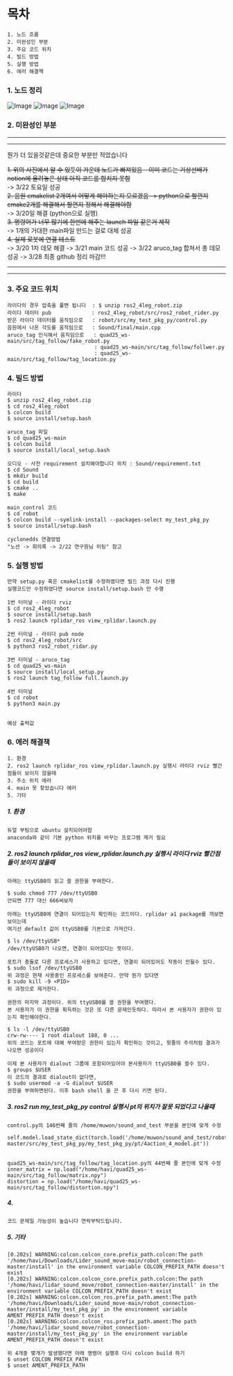 
# 목차
```
1. 노드 흐름 
2. 미완성인 부분
3. 주요 코드 위치
4. 빌드 방법
5. 실행 방법
6. 에러 해결책
```

### 1. 노드 정리
![Image](https://github.com/user-attachments/assets/dc8e1e8d-d530-452b-b5ec-ad2643d34285)
![Image](https://github.com/user-attachments/assets/0386969d-4bd5-4cd6-8fb1-6ef1d616c365)
![Image](https://github.com/user-attachments/assets/a75d6add-7222-405e-8386-bf904fbd2771)


### 2. 미완성인 부분
___
***
뭔가 더 있을것같은데 중요한 부분만 적었습니다

~~1. 위의 사진에서 알 수 있듯이 가운데 노드가 빠져있음 - 이미 코드는 기상선배가 notion에 올려놓은 상태 아직 코드를 합치지 못함~~  
-> 3/22 토요일 성공  
~~2. 음원 cmakelist 2개여서 어떻게 해야하는지 모르겠음 -> python으로 할껀지 cmake2개를 해결해서 할껀지 정해서 해결해야함~~   
-> 3/20일 해결 (python으로 실행)  
~~3. 명령어가 너무 많기에 한번에 해주는 launch 파일 같은거 제작~~     
-> 1개의 거대한 main파일 만드는 걸로 대체 성공  
~~4. 실제 로봇에 연결 테스트~~  
-> 3/20 1차 데모 해결 -> 3/21 main 코드 성공 -> 3/22 aruco_tag 합쳐서 총 데모 성공
-> 3/28 최종 github 정리 마감!!!
***
___


### 3. 주요 코드 위치
```
라이다의 경우 압축을 풀면 됩니다  : $ unzip ros2_4leg_robot.zip
라이다 데이터 pub             : ros2_4leg_robot/src/ros2_robot_rider.py
받은 라이다 데이터를 움직임으로   : robot/src/my_test_pkg_py/control.py
음원에서 나온 각도를 움직임으로   : Sound/final/main.cpp
aruco_tag 인식해서 움직임으로   : quad25_ws-main/src/tag_follow/fake_robot.py
                            : quad25_ws-main/src/tag_follow/follwer.py
                            : quad25_ws-main/src/tag_follow/tag_location.py
```


### 4. 빌드 방법
```
라이다 
$ unzip ros2_4leg_robot.zip
$ cd ros2_4leg_robot
$ colcon build
$ source install/setup.bash

aruco_tag 파일
$ cd quad25_ws-main
$ colcon build
$ source install/local_setup.bash

오디오 - 사전 requirement 설치해야합니다 위치 : Sound/requirement.txt
$ cd Sound
$ mkdir build
$ cd build
$ cmake ..
$ make

main_control 코드
$ cd robot
$ colcon build --symlink-install --packages-select my_test_pkg_py
$ source install/setup.bash

cyclonedds 연결방법 
"노션 -> 회의록 -> 2/22 연구원님 미팅" 참고
```


### 5. 실행 방법
```
만약 setup.py 혹은 cmakelist를 수정하였다면 빌드 과정 다시 진행
실행코드만 수정하였다면 source install/setup.bash 만 수행

1번 터미널 - 라이다 rviz
$ cd ros2_4leg_robot 
$ source install/setup.bash
$ ros2 launch rplidar_ros view_rplidar.launch.py

2번 터미널 - 라이다 pub node
$ cd ros2_4leg_robot/src
$ python3 ros2_robot_ridar.py

3번 터미널 - aruco_tag 
$ cd quad25_ws-main 
$ source install/local_setup.py
$ ros2 launch tag_follow full.launch.py

4번 터미널
$ cd robot
$ python3 main.py


예상 출력값
```


### 6. 에러 해결책
```
1. 환경
2. ros2 launch rplidar_ros view_rplidar.launch.py 실행시 라이다 rviz 빨간점들이 보이지 않을때 
3. 주소 위치 에러
4. main 못 찾았습니다 에러
5. 기타 
```

##### 1. 환경 
```
듀얼 부팅으로 ubuntu 설치되어야함 
anaconda와 같이 기본 python 위치를 바꾸는 프로그램 제거 필요
```

##### 2. ros2 launch rplidar_ros view_rplidar.launch.py 실행시 라이다 rviz 빨간점들이 보이지 않을때 
```
아래는 ttyUSB0의 읽고 쓸 권한을 부여한다. 

$ sudo chmod 777 /dev/ttyUSB0
안되면 777 대신 666써보자

아래는 ttyUSB0에 연결이 되어있는지 확인하는 코드이다. rplidar a1 package를 까보면 보이는데
여기선 default 값이 ttyUSB0를 기본으로 가져간다.

$ ls /dev/ttyUSB*
/dev/ttyUSB0가 나오면, 연결이 되어있다는 뜻이다.

포트가 충돌로 다른 프로세스가 사용하고 있다면, 연결이 되어있어도 작동이 안될수 있다.
$ sudo lsof /dev/ttyUSB0
위 과정은 현재 사용중인 프로세스를 보여준다. 만약 뭔가 있다면
$ sudo kill -9 <PID>
위 과정으로 제거한다.

권한의 마지막 과정이다. 위의 ttyUSB0를 쓸 권한을 부여했다.
본 사용자가 이 권한을 획득하는 것은 또 다른 문제인듯하다. 따라서 본 사용자가 권한이 있는지 확인해야한다.

$ ls -l /dev/ttyUSB0
crw-rw---- 1 root dialout 188, 0 ...
위의 코드는 포트에 대해 부여받은 권한이 있는지 확인하는 것이고, 윗줄의 주석처럼 결과가 나오면 성공이다

이제 본 사용자가 dialout 그룹에 포함되어있어야 본사용자가 ttyUSB0를 쓸수 있다.
$ groups $USER
이 코드의 결과로 dialout이 없다면,
$ sudo usermod -a -G dialout $USER
권한을 부여하면된다. 이후 bash shell 을 끈 후 다시 키면 된다.
```

##### 3. ros2 run my_test_pkg_py control 실행시 pt의 위치가 잘못 되었다고 나올때
```
control.py의 146번째 줄의 /home/muwon/sound_and_test 부분을 본인에 맞게 수정

self.model.load_state_dict(torch.load('/home/muwon/sound_and_test/robot_connection-master/src/my_test_pkg_py/my_test_pkg_py/pt/4action_4_model.pt'))


quad25_ws-main/src/tag_follow/tag_location.py의 44번째 줄 본인에 맞게 수정
inner_matrix = np.load("/home/havi/quad25_ws-main/src/tag_follow/matrix.npy")
distortion = np.load("/home/havi/quad25_ws-main/src/tag_follow/distortion.npy")
```


##### 4. 
```
코드 문제일 가능성이 높습니다 연락부탁드립니다.
```

##### 5. 기타 
```
[0.202s] WARNING:colcon.colcon_core.prefix_path.colcon:The path '/home/havi/Downloads/Lider_sound_move-main/robot_connection-master/install' in the environment variable COLCON_PREFIX_PATH doesn't exist
[0.202s] WARNING:colcon.colcon_core.prefix_path.colcon:The path '/home/havi/lidar_sound_move/robot_connection-master/install' in the environment variable COLCON_PREFIX_PATH doesn't exist
[0.202s] WARNING:colcon.colcon_ros.prefix_path.ament:The path '/home/havi/Downloads/Lider_sound_move-main/robot_connection-master/install/my_test_pkg_py' in the environment variable AMENT_PREFIX_PATH doesn't exist
[0.202s] WARNING:colcon.colcon_ros.prefix_path.ament:The path '/home/havi/lidar_sound_move/robot_connection-master/install/my_test_pkg_py' in the environment variable AMENT_PREFIX_PATH doesn't exist

위 4개중 몇개가 발생했다면 아래 명령어 실행후 다시 colcon build 하기
$ unset COLCON_PREFIX_PATH
$ unset AMENT_PREFIX_PATH
```
